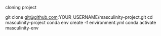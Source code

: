 


cloning project

git clone git@github.com:YOUR_USERNAME/masculinity-project.git
cd masculinity-project
conda env create -f environment.yml
conda activate masculinity-env

